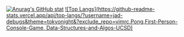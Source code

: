 [![Anurag's GitHub stat](https://github-readme-stats.vercel.app/api?username=jad-debugs&count_private=true&show_icons=true&theme=tokyonight)](https://github.com/anuraghazra/github-readme-stats)
[![Top Langs](https://github-readme-stats.vercel.app/api/top-langs/?username=jad-debugs&theme=tokyonight&?exclude_repo=vimrc,Pong,First-Person-Console-Game, Data-Structures-and-Algos-UCSD)](https://github.com/anuraghazra/github-readme-stats)
